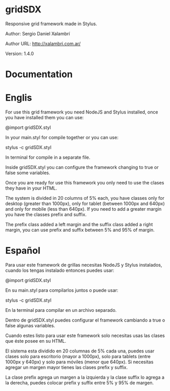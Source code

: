 gridSDX
=======

Responsive grid framework made in Stylus.

Author: Sergio Daniel Xalambrí

Author URL: http://xalambri.com.ar/

Version: 1.4.0

Documentation
======

Englis
=====
For use this grid framework you need NodeJS and Stylus installed, once you have installed them you can use:

@import gridSDX.styl

In your main.styl for compile together or you can use:

stylus -c gridSDX.styl

In terminal for compile in a separate file.


Inside gridSDX.styl you can configure the framework changing to true or false some variables.

Once you are ready for use this framework you only need to use the clases they have in your HTML.

The system is divided in 20 columns of 5% each, you have classes only for desktop (greater than 1000px), only for tablet (between 1000px and 640px) and only for mobile (less than 640px). If you need to add a greater margin you have the classes prefix and suffix.

The prefix class added a left margin and the suffix class added a right margin, you can use prefix and suffix between 5% and 95% of margin.

Español
=====
Para usar este framework de grillas necesitas NodeJS y Stylus instalados, cuando los tengas instalado entonces puedes usar:

@import gridSDX.styl

En su main.styl para compilarlos juntos o puede usar:

stylus -c gridSDX.styl

En la terminal para compilar en un archivo separado.


Dentro de gridSDX.styl puedes configurar el framework cambiando a true o false algunas variables.

Cuando estes listo para usar este framework solo necesitas usas las clases que éste posee en su HTML.

El sistema esta dividido en 20 columnas de 5% cada una, puedes usar clases solo para escritorio (mayor a 1000px), solo para tablets (entre 1000px y 640px) y solo para móviles (menor que 640px). Si necesitas agregar un margen mayor tienes las clases prefix y suffix.

La clase prefix agrega un margen a la izquierda y la clase suffix lo agrega a la derecha, puedes colocar prefix y suffix entre 5% y 95% de margen.